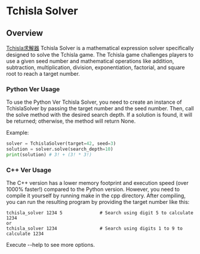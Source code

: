 # Tchisla Solver
## Overview
[Tchisla求解器](https://blog.csdn.net/Eyizoha/article/details/136352253)
Tchisla Solver is a mathematical expression solver specifically designed to solve the Tchisla game.
The Tchisla game challenges players to use a given seed number and mathematical operations like addition, subtraction, multiplication, division, exponentiation, factorial, and square root to reach a target number.

### Python Ver Usage
To use the Python Ver Tchisla Solver, you need to create an instance of TchislaSolver by passing the target number and the seed number. Then, call the solve method with the desired search depth. If a solution is found, it will be returned; otherwise, the method will return None.

Example:
``` python
solver = TchislaSolver(target=42, seed=3)
solution = solver.solve(search_depth=10)
print(solution) # 3! + (3! * 3!)
```

### C++ Ver Usage
The C++ version has a lower memory footprint and execution speed (over 1000% faster!) compared to the Python version. However, you need to compile it yourself by running make in the cpp directory. After compiling, you can run the resulting program by providing the target number like this:
``` shell
tchisla_solver 1234 5              # Search using digit 5 to calculate 1234
or
tchisla_solver 1234                # Search using digits 1 to 9 to calculate 1234
```
Execute --help to see more options.